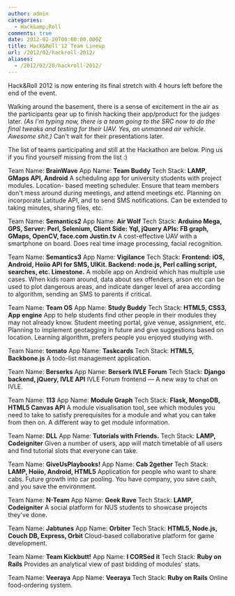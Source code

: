 ```yaml
---
author: admin
categories:
  - Hack&amp;Roll
comments: true
date: 2012-02-20T00:00:00.000Z
title: Hack&Roll'12 Team Lineup
url: /2012/02/hackroll-2012/
aliases:
  - /2012/02/20/hackroll-2012/
---
```


Hack&Roll 2012 is now entering its final stretch with 4 hours left before the end of the event.

Walking around the basement, there is a sense of excitement in the air as the participants gear up to finish hacking their app/product for the judges later. 	<em>(As I'm typing now, there is a team going to the SRC now to do the final tweaks and testing for their UAV. Yes, an unmanned air vehicle. Awesome shit.)</em> Can't wait for their presentations later.

The list of teams participating and still at the Hackathon are below. Ping us if you find yourself missing from the list :)

Team Name: <strong>BrainWave</strong>
App Name: <strong>Team Buddy</strong>
Tech Stack: <strong>LAMP, GMaps API, Android</strong>
A scheduling app for university students with project modules. Location- based meeting scheduler. Ensure that team members don't mess around during meetings, and attend meetings etc. Planning on incorporate Latitude API, and to send SMS notifications. Can be extended to taking minutes, sharing files, etc.

Team Name: <strong>Semantics2</strong>
App Name: <strong>Air Wolf</strong>
Tech Stack: <strong>Arduino Mega, GPS, Server: Perl, Selenium, Client Side: Yql, jQuery APIs: FB graph, GMaps, OpenCV, face.com Justin.tv</strong>
A cost-effective UAV with a smartphone on board. Does real time image processing, facial recognition.

Team Name: <strong>Semantics3</strong>
App Name: <strong>Vigilance</strong>
Tech Stack: <strong>Frontend: iOS, Android, Hoiio API for SMS, UIKit. Backend: node.js, Perl calling script, searches, etc. Limestone.</strong>
A mobile app on Android which has multiple use cases. When kids roam around, data about sex offenders, arson etc can be used to plot dangerous areas, and indicate danger level of area according to algorithm, sending an SMS to parents if critical.

Team Name: <strong>Team OS</strong>
App Name: <strong>Study Buddy</strong>
Tech Stack: <strong>HTML5, CSS3, App engine</strong>
App to help students find other people in their modules they may not already know. Student meeting portal, give venue, assignment, etc. Planning to implement geotagging in future and give suggestions based on location. Learning algorithm, prefers people you enjoyed studying with.

Team Name: <strong>tomato</strong>
App Name: <strong>Taskcards</strong>
Tech Stack: <strong>HTML5, Backbone.js</strong>
A todo-list management application.

Team Name: <strong>Berserks</strong>
App Name: <strong>Berserk IVLE Forum</strong>
Tech Stack: <strong>Django backend, jQuery, IVLE API</strong>
IVLE Forum frontend — A new way to chat on IVLE.

Team Name: <strong>113</strong>
App Name: <strong>Module Graph</strong>
Tech Stack: <strong>Flask, MongoDB, HTML5 Canvas API</strong>
A module visualisation tool, see which modules you need to take to satisfy prerequisites for a module and what you can take from then on. A different way to get module information.

Team Name: <strong>DLL</strong>
App Name: <strong>Tutorials with Friends.</strong>
Tech Stack: <strong>LAMP, Codeigniter</strong>
Given a number of users, app will match timetable of all users and find tutorial slots that everyone can take.

Team Name: <strong>GiveUsPlaybooks!</strong>
App Name: <strong>Cab 2gether</strong>
Tech Stack: <strong>LAMP, Hoiio, Android, HTML5</strong>
Application for people who want to share cabs. Future growth into car pooling. You have company, you save cash, and you save the environment.

Team Name: <strong>N-Team</strong>
App Name: <strong>Geek Rave</strong>
Tech Stack: <strong>LAMP, Codeigniter</strong>
A social platform for NUS students to showcase projects they've done.

Team Name: <strong>Jabtunes</strong>
App Name: <strong>Orbiter</strong>
Tech Stack: <strong>HTML5, Node.js, Couch DB, Express, Orbit</strong>
Cloud-based collaborative platform for game development.

Team Name: <strong>Team Kickbutt!</strong>
App Name: <strong>I CORSed it</strong>
Tech Stack: <strong>Ruby on Rails</strong>
Provides an analytical view of past bidding of modules' stats.

Team Name: <strong>Veeraya</strong>
App Name: <strong>Veeraya</strong>
Tech Stack: <strong>Ruby on Rails</strong>
Online food-ordering system.
